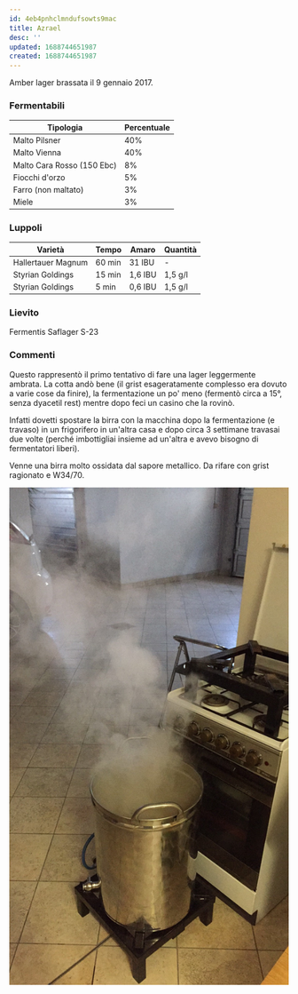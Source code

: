 ```yaml
---
id: 4eb4pnhclmndufsowts9mac
title: Azrael
desc: ''
updated: 1688744651987
created: 1688744651987
---
```

Amber lager brassata il 9 gennaio 2017.

### Fermentabili
| Tipologia                  | Percentuale |
|----------------------------|-------------|
| Malto Pilsner              | 40%         |
| Malto Vienna               | 40%         |
| Malto Cara Rosso (150 Ebc) | 8%          |
| Fiocchi d'orzo             | 5%          |
| Farro (non maltato)        | 3%          |
| Miele                      | 3%          |

### Luppoli
| Varietà            | Tempo  | Amaro   | Quantità |
|--------------------|--------|---------|----------|
| Hallertauer Magnum | 60 min | 31 IBU  | -        |
| Styrian Goldings   | 15 min | 1,6 IBU | 1,5 g/l  |
| Styrian Goldings   | 5 min  | 0,6 IBU | 1,5 g/l  |

### Lievito
Fermentis Saflager S-23

### Commenti
Questo rappresentò il primo tentativo di fare una lager leggermente ambrata. La cotta andò bene (il grist esageratamente complesso era dovuto a varie cose da finire), la fermentazione un po' meno (fermentò circa a 15°, senza dyacetil rest) mentre dopo feci un casino che la rovinò.

Infatti dovetti spostare la birra con la macchina dopo la fermentazione (e travaso) in un frigorifero in un'altra casa e dopo circa 3 settimane travasai due volte (perché imbottigliai insieme ad un'altra e avevo bisogno di fermentatori liberi). 

Venne una birra molto ossidata dal sapore metallico. Da rifare con grist ragionato e W34/70.

![image](./assets/images/cottaAzrael.jpg)


